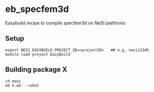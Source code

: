 # eb_specfem3d

Easybuild recipe to compile specfem3d on NeSI platforms

## Setup

```
export NESI_EASYBUILD_PROJECT_ID=<projectID>   ## e.g. nesi12345
module load project EasyBuild
```

## Building package X

```
cd maui
eb X.eb --robot
```


